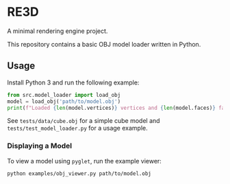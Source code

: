 RE3D
====

A minimal rendering engine project.

This repository contains a basic OBJ model loader written in Python.

## Usage

Install Python 3 and run the following example:

```python
from src.model_loader import load_obj
model = load_obj('path/to/model.obj')
print(f"Loaded {len(model.vertices)} vertices and {len(model.faces)} faces")
```

See `tests/data/cube.obj` for a simple cube model and `tests/test_model_loader.py`
for a usage example.

### Displaying a Model

To view a model using `pyglet`, run the example viewer:

```bash
python examples/obj_viewer.py path/to/model.obj
```
